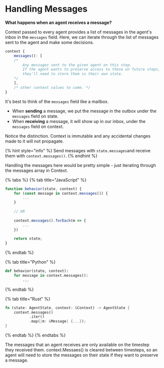 # Handling Messages

**What happens when an agent receives a message?**

Context passed to every agent provides a list of messages in the agent's inbox in the `messages` field. Here, we can iterate through the list of messages sent to the agent and make some decisions.

```javascript
context {
    messages(): [
    /*  
        Any messages sent to the given agent on this step.
        If the agent wants to preserve access to these on future steps,
        they'll need to store them in their own state.
    */
    ],
    /* other context values to come. */
}
```

It's best to think of the `messages` field like a mailbox.

* When **sending** a message, we put the message in the outbox  under the `messages` field on state.
* When **receiving** a message, it will show up in our inbox, under the `messages` field on context.

Notice the distinction. Context is immutable and any accidental changes made to it will not propagate.

{% hint style="info" %}
Send messages with `state.messages`and receive them with `context.messages()`.
{% endhint %}

Handling the messages here would be pretty simple - just iterating through the messages array in Context.

{% tabs %}
{% tab title="JavaScript" %}
```javascript
function behavior(state, context) {
    for (const message in context.messages()) {
        ...
    }
    
    // OR
    
    context.messages().forEach(m => {
        ...
    })
    
    return state;
}
```
{% endtab %}

{% tab title="Python" %}
```python
def behavior(state, context):
    for message in context.messages():
        ...
```
{% endtab %}

{% tab title="Rust" %}
```rust
fn (state: AgentState, context: &Context) -> AgentState {
    context.messages()
           .iter()
           .map(|m: &Message| {...});
}
```
{% endtab %}
{% endtabs %}

The messages that an agent receives are only available on the timestep they received them. context.Messaes\(\) is cleared between timesteps, so an agent will need to store the messages on their state if they want to preserve a message.

